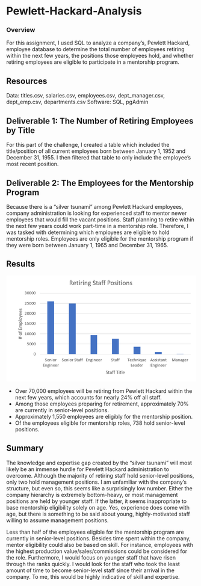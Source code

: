 # Pewlett-Hackard-Analysis

### Overview
For this assignment, I used SQL to analyze a company’s, Pewlett Hackard, employee database to determine the total number of employees retiring within the next few years, the positions those employees hold, and whether retiring employees are eligible to participate in a mentorship program. 

## Resources
Data: titles.csv, salaries.csv, employees.csv, dept_manager.csv, dept_emp.csv, departments.csv
Software: SQL, pgAdmin

## Deliverable 1: The Number of Retiring Employees by Title
For this part of the challenge, I created a table which included the title/position of all current employees born between January 1, 1952 and December 31, 1955. I then filtered that table to only include the employee’s most recent position. 

## Deliverable 2: The Employees for the Mentorship Program
Because there is a “silver tsunami” among Pewlett Hackard employees, company administration is looking for experienced staff to mentor newer employees that would fill the vacant positions. Staff planning to retire within the next few years could work part-time in a mentorship role. Therefore, I was tasked with determining which employees are eligible to hold mentorship roles. Employees are only eligible for the mentorship program if they were born between January 1, 1965 and December 31, 1965. 

## Results
![Retiring Employees by Title ]( https://github.com/CSoldo1/Pewlett-Hackard-Analysis/blob/main/Retiring_Staff_Positions.PNG)
*	Over 70,000 employees will be retiring from Pewlett Hackard within the next few years, which accounts for nearly 24% off all staff. 
*	Among those employees preparing for retirement, approximately 70% are currently in senior-level positions. 
*	Approximately 1,550 employees are eligibly for the mentorship position. 
*	Of the employees eligible for mentorship roles, 738 hold senior-level positions. 

## Summary
The knowledge and expertise gap created by the “silver tsunami” will most likely be an immense hurdle for Pewlett Hackard administration to overcome. Although the majority of retiring staff hold senior-level positions, only two hold management positions. I am unfamiliar with the company’s structure, but even so, this seems like a surprisingly low number. Either the company hierarchy is extremely bottom-heavy, or most management positions are held by younger staff. If the latter, it seems inappropriate to base mentorship eligibility solely on age. Yes, experience does come with age, but there is something to be said about young, highly-motivated staff willing to assume management positions. 

Less than half of the employees eligible for the mentorship program are currently in senior-level positions. Besides time spent within the company, mentor eligibility could also be based on skill. For instance, employees with the highest production value/sales/commissions could be considered for the role. Furthermore, I would focus on younger staff that have risen through the ranks quickly. I would look for the staff who took the least amount of time to become senior-level staff since their arrival in the company. To me, this would be highly indicative of skill and expertise. 

